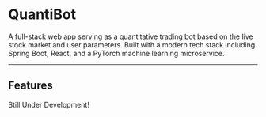 # QuantiBot

A full-stack web app serving as a quantitative trading bot based on the live stock market and user parameters. Built with a modern tech stack including Spring Boot, React, and a PyTorch machine learning microservice.

---

## Features 

Still Under Development!